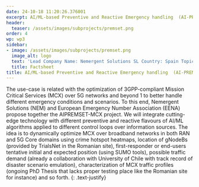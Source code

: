 ```yaml
---
date: 24-10-18 11:20:26.376001
excerpt: AI/ML-based Preventive and Reactive Emergency handling  (AI-PREMSET-MCX)
header:
  teaser: /assets/images/subprojects/premset.png
order: 4
wp: wp3
sidebar:
- image: /assets/images/subprojects/premset.png
  image_alt: logo
  text: 'Lead Company Name: Nemergent Solutions SL Country: Spain Topic: Infrastructure, Transportation, Security & Safety'
  title: Factsheet
title: AI/ML-based Preventive and Reactive Emergency handling  (AI-PREMSET-MCX)
---
```

The use-case is related with the optimization of 3GPP-compliant Mission Critical Services (MCX) over 5G networks and beyond 1 to better handle different emergency conditions and scenarios. To this end, Nemergent Solutions (NEM) and European Emergency Number Association (EENA) propose together the AIPREMSET-MCX project. We will integrate cutting-edge technology with different preventive and reactive flavours of AI/ML algorithms applied to different control loops over information sources. The idea is to dynamically optimize MCX over broadband networks in both RAN and 5G Core domains using crime hotspot heatmaps, location of gNodeBs (provided by TrialsNet in the Romanian site), first-responder or end-users tentative initial and expected position (using SUMO tools), possible traffic demand (already a collaboration with University of Chile with track record of disaster scenario emulation), characterization of MCX traffic profiles (ongoing PhD Thesis that lacks proper testing place like the Romanian site for instance) and so forth.
{: .text-justify}

